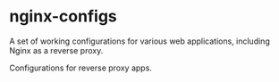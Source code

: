# nginx-configs
A set of working configurations for various web applications, including Nginx as a reverse proxy.

Configurations for reverse proxy apps.
